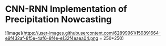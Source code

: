 # CNN-RNN Implementation of Precipitation Nowcasting

![image](https://user-images.githubusercontent.com/62899961/159891664-e9f432af-8f5e-4af6-8f4e-e132f4eaea04.png = 250*250)
